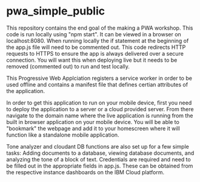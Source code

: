 # pwa_simple_public

This repository contains the end goal of the making a PWA workshop.  This code is run locally using "npm start".  It can be viewed in a browser on localhost:8080.  When running locally the if statement at the beginning of the app.js file will need to be commented out.  This code redirects HTTP requests to HTTPS to ensure the app is always delivered over a secure connection.  You will want this when deploying live but it needs to be removed (commented out) to run and test locally.

This Progressive Web Applciation registers a service worker in order to be used offline and contains a manifest file that defines certian attributes of the application.  

In order to get this application to run on your mobile device, first you need to deploy the application to a server or a cloud provided server.  From there navigate to the domain name where the live application is running from the built in browser application on your mobile device.  You will be able to "bookmark" the webpage and add it to your homescreen where it will function like a standalone mobile application.  

Tone analyzer and cloudant DB functions are also set up for a few simple tasks: Adding documents to a database, viewing database documents, and analyzing the tone of a block of text.  Credentials are required and need to be filled out in the appropriate fields in app.js.  These can be obtained from the respective instance dashboards on the IBM Cloud platform.

